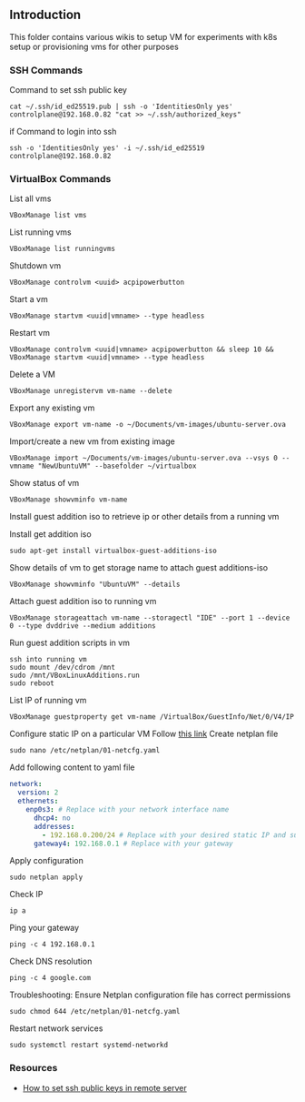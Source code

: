 ## Introduction

This folder contains various wikis to setup VM for experiments with k8s setup or provisioning vms for other purposes

### SSH Commands

Command to set ssh public key

```shell
cat ~/.ssh/id_ed25519.pub | ssh -o 'IdentitiesOnly yes' controlplane@192.168.0.82 "cat >> ~/.ssh/authorized_keys"
```

if
Command to login into ssh

```shell
ssh -o 'IdentitiesOnly yes' -i ~/.ssh/id_ed25519 controlplane@192.168.0.82
```

### VirtualBox Commands

List all vms

```shell
VBoxManage list vms
```

List running vms

```shell
VBoxManage list runningvms
```

Shutdown vm

```shell
VBoxManage controlvm <uuid> acpipowerbutton
```

Start a vm

```shell
VBoxManage startvm <uuid|vmname> --type headless
```

Restart vm

```shell
VBoxManage controlvm <uuid|vmname> acpipowerbutton && sleep 10 && VBoxManage startvm <uuid|vmname> --type headless
```

Delete a VM

```shell
VBoxManage unregistervm vm-name --delete
```

Export any existing vm

```shell
VBoxManage export vm-name -o ~/Documents/vm-images/ubuntu-server.ova
```

Import/create a new vm from existing image

```shell
VBoxManage import ~/Documents/vm-images/ubuntu-server.ova --vsys 0 --vmname "NewUbuntuVM" --basefolder ~/virtualbox
```

Show status of vm

```shell
VBoxManage showvminfo vm-name
```

Install guest addition iso to retrieve ip or other details from a running vm

Install get addition iso

```shell
sudo apt-get install virtualbox-guest-additions-iso
```

Show details of vm to get storage name to attach guest additions-iso

```shell
VBoxManage showvminfo "UbuntuVM" --details
```

Attach guest addition iso to running vm

```shell
VBoxManage storageattach vm-name --storagectl "IDE" --port 1 --device 0 --type dvddrive --medium additions
```

Run guest addition scripts in vm

```shell
ssh into running vm
sudo mount /dev/cdrom /mnt
sudo /mnt/VBoxLinuxAdditions.run
sudo reboot
```

List IP of running vm

```shell
VBoxManage guestproperty get vm-name /VirtualBox/GuestInfo/Net/0/V4/IP
```

Configure static IP on a particular VM
Follow [this link](https://chatgpt.com/c/cda21dad-b2fb-4eff-a0b3-c88cbb52c410)
Create netplan file

```shell
sudo nano /etc/netplan/01-netcfg.yaml
```

Add following content to yaml file

```yaml
network:
  version: 2
  ethernets:
    enp0s3: # Replace with your network interface name
      dhcp4: no
      addresses:
        - 192.168.0.200/24 # Replace with your desired static IP and subnet
      gateway4: 192.168.0.1 # Replace with your gateway
```

Apply configuration

```shell
sudo netplan apply
```

Check IP

```shell
ip a
```

Ping your gateway

```shell
ping -c 4 192.168.0.1
```

Check DNS resolution

```shell
ping -c 4 google.com
```

Troubleshooting: Ensure Netplan configuration file has correct permissions

```shell
sudo chmod 644 /etc/netplan/01-netcfg.yaml
```

Restart network services

```shell
sudo systemctl restart systemd-networkd
```

### Resources

- [How to set ssh public keys in remote server](https://www.digitalocean.com/community/tutorials/how-to-configure-ssh-key-based-authentication-on-a-linux-server)
